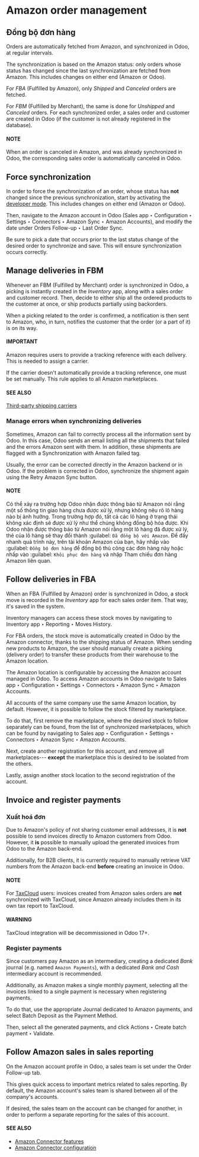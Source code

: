# Amazon order management

## Đồng bộ đơn hàng

Orders are automatically fetched from Amazon, and synchronized in Odoo, at regular intervals.

The synchronization is based on the Amazon status: only orders whose status has changed since the
last synchronization are fetched from Amazon. This includes changes on either end (Amazon or Odoo).

For *FBA* (Fulfilled by Amazon), only *Shipped* and *Canceled* orders are fetched.

For *FBM* (Fulfilled by Merchant), the same is done for *Unshipped* and *Canceled* orders. For each
synchronized order, a sales order and customer are created in Odoo (if the customer is not already
registered in the database).

#### NOTE
When an order is canceled in Amazon, and was already synchronized in Odoo, the corresponding
sales order is automatically canceled in Odoo.

## Force synchronization

In order to force the synchronization of an order, whose status has **not** changed since the
previous synchronization, start by activating the [developer mode](applications/general/developer_mode.md#developer-mode). This
includes changes on either end (Amazon or Odoo).

Then, navigate to the Amazon account in Odoo (Sales app ‣ Configuration ‣
Settings ‣ Connectors ‣ Amazon Sync ‣ Amazon Accounts), and modify the date under
Orders Follow-up ‣ Last Order Sync.

Be sure to pick a date that occurs prior to the last status change of the desired order to
synchronize and save. This will ensure synchronization occurs correctly.

## Manage deliveries in FBM

Whenever an FBM (Fulfilled by Merchant) order is synchronized in Odoo, a picking is instantly
created in the *Inventory* app, along with a sales order and customer record. Then, decide to either
ship all the ordered products to the customer at once, or ship products partially using backorders.

When a picking related to the order is confirmed, a notification is then sent to Amazon, who, in
turn, notifies the customer that the order (or a part of it) is on its way.

#### IMPORTANT
Amazon requires users to provide a tracking reference with each delivery. This is needed to
assign a carrier.

If the carrier doesn't automatically provide a tracking reference, one must be set manually. This
rule applies to all Amazon marketplaces.

#### SEE ALSO
[Third-party shipping carriers](applications/inventory_and_mrp/inventory/shipping_receiving/setup_configuration/third_party_shipper.md)

<a id="manage-manage-delivery-errors"></a>

### Manage errors when synchronizing deliveries

Sometimes, Amazon can fail to correctly process all the information sent by Odoo. In this case, Odoo
sends an email listing all the shipments that failed and the errors Amazon sent with them. In
addition, these shipments are flagged with a Synchronization with Amazon failed tag.

Usually, the error can be corrected directly in the Amazon backend or in Odoo. If the problem is
corrected in Odoo, synchronize the shipment again using the Retry Amazon Sync button.

#### NOTE
Có thể xảy ra trường hợp Odoo nhận được thông báo từ Amazon nói rằng một số thông tin giao hàng chưa được xử lý, nhưng không nêu rõ lô hàng nào bị ảnh hưởng. Trong trường hợp đó, tất cả các lô hàng ở trạng thái không xác định sẽ được xử lý như thể chúng không đồng bộ hóa được. Khi Odoo nhận được thông báo từ Amazon nói rằng một lô hàng đã được xử lý, thẻ của lô hàng sẽ thay đổi thành :guilabel: `Đã đồng bộ với Amazon`. Để đẩy nhanh quá trình này, trên tài khoản Amazon của bạn, hãy nhấp vào :guilabel: `Đồng bộ đơn hàng` để đồng bộ thủ công các đơn hàng này hoặc nhấp vào :guilabel: `Khôi phục đơn hàng` và nhập Tham chiếu đơn hàng Amazon liên quan.

## Follow deliveries in FBA

When an FBA (Fulfilled by Amazon) order is synchronized in Odoo, a stock move is recorded in the
*Inventory* app for each sales order item. That way, it's saved in the system.

Inventory managers can access these stock moves by navigating to Inventory app ‣
Reporting ‣ Moves History.

For FBA orders, the stock move is automatically created in Odoo by the Amazon connector, thanks to
the shipping status of Amazon. When sending new products to Amazon, the user should manually create
a picking (delivery order) to transfer these products from their warehouse to the Amazon location.

The Amazon location is configurable by accessing the Amazon account managed in Odoo. To access
Amazon accounts in Odoo navigate to Sales app ‣ Configuration ‣ Settings ‣
Connectors ‣ Amazon Sync ‣ Amazon Accounts.

All accounts of the same company use the same Amazon location, by default. However, it is possible
to follow the stock filtered by marketplace.

To do that, first remove the marketplace, where the desired stock to follow separately can be found,
from the list of synchronized marketplaces, which can be found by navigating to
Sales app ‣ Configuration ‣ Settings ‣ Connectors ‣ Amazon Sync ‣ Amazon
Accounts.

Next, create another registration for this account, and remove all marketplaces--- **except** the
marketplace this is desired to be isolated from the others.

Lastly, assign another stock location to the second registration of the account.

## Invoice and register payments

### Xuất hoá đơn

Due to Amazon's policy of not sharing customer email addresses, it is **not** possible to send
invoices directly to Amazon customers from Odoo. However, it **is** possible to manually upload the
generated invoices from Odoo to the Amazon back-end.

Additionally, for B2B clients, it is currently required to manually retrieve VAT numbers from the
Amazon back-end **before** creating an invoice in Odoo.

#### NOTE
For [TaxCloud](applications/finance/accounting/taxes/taxcloud.md) users: invoices created from
Amazon sales orders are **not** synchronized with TaxCloud, since Amazon already includes them in
its own tax report to TaxCloud.

#### WARNING
TaxCloud integration will be decommissioned in Odoo 17+.

### Register payments

Since customers pay Amazon as an intermediary, creating a dedicated *Bank* journal (e.g. named
`Amazon Payments`), with a dedicated *Bank and Cash* intermediary account is recommended.

Additionally, as Amazon makes a single monthly payment, selecting all the invoices linked to a
single payment is necessary when registering payments.

To do that, use the appropriate Journal dedicated to Amazon payments, and select
Batch Deposit as the Payment Method.

Then, select all the generated payments, and click Actions ‣ Create batch payment
‣ Validate.

## Follow Amazon sales in sales reporting

On the Amazon account profile in Odoo, a sales team is set under the Order Follow-up
tab.

This gives quick access to important metrics related to sales reporting. By default, the Amazon
account's sales team is shared between all of the company's accounts.

If desired, the sales team on the account can be changed for another, in order to perform a separate
reporting for the sales of this account.

#### SEE ALSO
- [Amazon Connector features](applications/sales/sales/amazon_connector/features.md)
- [Amazon Connector configuration](applications/sales/sales/amazon_connector/setup.md)
